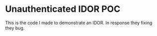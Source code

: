 # Unauthenticated IDOR POC

This is the code I made to demonstrate an IDOR. In response they fixing they bug.
